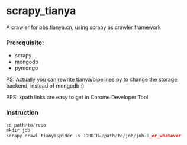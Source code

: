 scrapy_tianya
=============

A crawler for bbs.tianya.cn, using scrapy as crawler framework

### Prerequisite:
- scrapy
- mongodb
- pymongo

PS: Actually you can rewrite tianya/pipelines.py to change the storage backend, instead of mongodb :)

PPS: xpath links are easy to get in Chrome Developer Tool

### Instruction
```Python
cd path/to/repo
mkdir job
scrapy crawl tianyaSpider -s JOBDIR=/path/to/job/job-1_or_whatever
```
